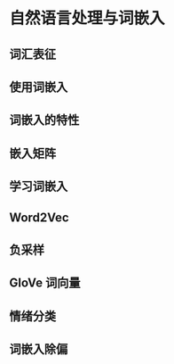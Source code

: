 # 自然语言处理与词嵌入

## 词汇表征

## 使用词嵌入

## 词嵌入的特性

## 嵌入矩阵

## 学习词嵌入

## Word2Vec

## 负采样

## GloVe 词向量

## 情绪分类

## 词嵌入除偏
